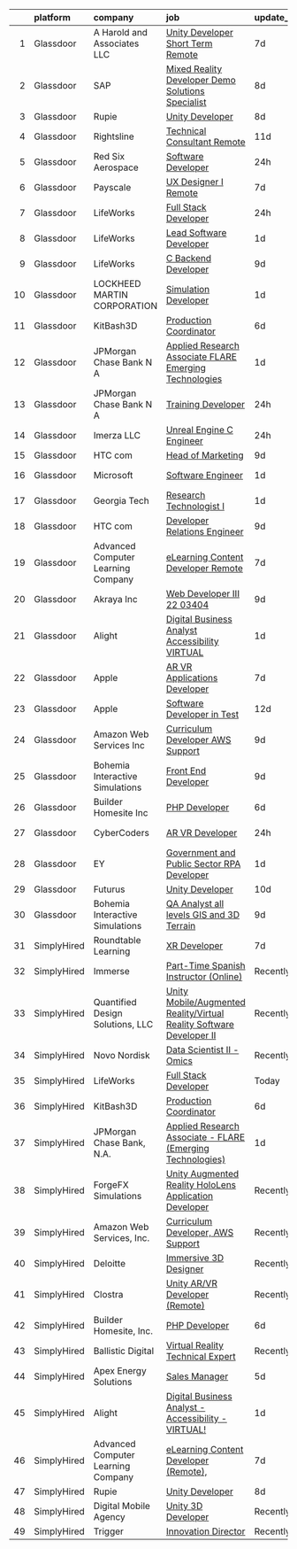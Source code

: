 

|    | platform    | company                            | job                                                                                                                                                                                                                                                                                                                                                                                                                                                                                                                                                                                                                                                                                                                                                                                                                                                                                                                                                                                                                                                                                                                                                                                                                                                                                                                                                 | update_time   | location           |
|---:|:------------|:-----------------------------------|:----------------------------------------------------------------------------------------------------------------------------------------------------------------------------------------------------------------------------------------------------------------------------------------------------------------------------------------------------------------------------------------------------------------------------------------------------------------------------------------------------------------------------------------------------------------------------------------------------------------------------------------------------------------------------------------------------------------------------------------------------------------------------------------------------------------------------------------------------------------------------------------------------------------------------------------------------------------------------------------------------------------------------------------------------------------------------------------------------------------------------------------------------------------------------------------------------------------------------------------------------------------------------------------------------------------------------------------------------|:--------------|:-------------------|
|  1 | Glassdoor   | A  Harold and Associates  LLC      | [Unity Developer  Short Term Remote ](https://www.glassdoor.com/partner/jobListing.htm?pos=110&ao=1136043&s=58&guid=000001816b448b6e815662a1c092a683&src=GD_JOB_AD&t=SR&vt=w&ea=1&cs=1_04d46173&cb=1655362063717&jobListingId=1007925954105&jrtk=3-0-1g5lk931lq06r801-1g5lk9325j47k800-1e796db64d10e7f9-)                                                                                                                                                                                                                                                                                                                                                                                                                                                                                                                                                                                                                                                                                                                                                                                                                                                                                                                                                                                                                                           | 7d            | Jacksonville, FL   |
|  2 | Glassdoor   | SAP                                | [Mixed Reality Developer   Demo Solutions Specialist](https://www.glassdoor.com/partner/jobListing.htm?pos=120&ao=1136043&s=58&guid=000001816b448b6e815662a1c092a683&src=GD_JOB_AD&t=SR&vt=w&cs=1_cc364cce&cb=1655362063718&jobListingId=1007924549263&jrtk=3-0-1g5lk931lq06r801-1g5lk9325j47k800-5bbfc344e481796a-)                                                                                                                                                                                                                                                                                                                                                                                                                                                                                                                                                                                                                                                                                                                                                                                                                                                                                                                                                                                                                                | 8d            | Palo Alto, CA      |
|  3 | Glassdoor   | Rupie                              | [Unity Developer](https://www.glassdoor.com/partner/jobListing.htm?pos=107&ao=1136043&s=58&guid=000001816b448b6e815662a1c092a683&src=GD_JOB_AD&t=SR&vt=w&ea=1&cs=1_2624e7dc&cb=1655362063717&jobListingId=1007923772886&jrtk=3-0-1g5lk931lq06r801-1g5lk9325j47k800-3fe872762e20943b-)                                                                                                                                                                                                                                                                                                                                                                                                                                                                                                                                                                                                                                                                                                                                                                                                                                                                                                                                                                                                                                                               | 8d            | Remote             |
|  4 | Glassdoor   | Rightsline                         | [Technical Consultant   Remote](https://www.glassdoor.com/partner/jobListing.htm?pos=112&ao=1136043&s=58&guid=000001816b448b6e815662a1c092a683&src=GD_JOB_AD&t=SR&vt=w&ea=1&cs=1_3f5540bc&cb=1655362063717&jobListingId=1007917550553&jrtk=3-0-1g5lk931lq06r801-1g5lk9325j47k800-f0a5e63844bc134c-)                                                                                                                                                                                                                                                                                                                                                                                                                                                                                                                                                                                                                                                                                                                                                                                                                                                                                                                                                                                                                                                 | 11d           | New York, NY       |
|  5 | Glassdoor   | Red Six Aerospace                  | [Software Developer](https://www.glassdoor.com/partner/jobListing.htm?pos=119&ao=1136043&s=58&guid=000001816b448b6e815662a1c092a683&src=GD_JOB_AD&t=SR&vt=w&cs=1_3ef46715&cb=1655362063718&jobListingId=1007942841251&jrtk=3-0-1g5lk931lq06r801-1g5lk9325j47k800-d9493599b9a06e8e-)                                                                                                                                                                                                                                                                                                                                                                                                                                                                                                                                                                                                                                                                                                                                                                                                                                                                                                                                                                                                                                                                 | 24h           | Orlando, FL        |
|  6 | Glassdoor   | Payscale                           | [UX Designer I  Remote ](https://www.glassdoor.com/partner/jobListing.htm?pos=129&ao=1136043&s=58&guid=000001816b448b6e815662a1c092a683&src=GD_JOB_AD&t=SR&vt=w&ea=1&cs=1_05e98d92&cb=1655362063721&jobListingId=1007927757558&jrtk=3-0-1g5lk931lq06r801-1g5lk9325j47k800-5a3521b60b208778-)                                                                                                                                                                                                                                                                                                                                                                                                                                                                                                                                                                                                                                                                                                                                                                                                                                                                                                                                                                                                                                                        | 7d            | Chicago, IL        |
|  7 | Glassdoor   | LifeWorks                          | [Full Stack Developer](https://www.glassdoor.com/partner/jobListing.htm?pos=101&ao=1110586&s=58&guid=000001816b448b6e815662a1c092a683&src=GD_JOB_AD&t=SR&vt=w&cs=1_d93e85b0&cb=1655362063716&jobListingId=1007942257419&cpc=47CFDC01B3F81FAC&jrtk=3-0-1g5lk931lq06r801-1g5lk9325j47k800-6edff205a2a916ac--6NYlbfkN0DLmrqCN2v1TO8im94Z8ijjg5B0bygWI38WyDDoeOWhaQvk6bM5zeSyQrwlZm0cpZDwTaFG5QnJ_fo2RpYEOIrbLBt1bvrVAEoEe2QQCAV8zSSa9eyOFEStRmHfxArxq_LgzbGgVM3SgXwImqqrcH13yMNhL8wCohqVtFX156mpZ5tFC4uA-Swc3gTrmo3R9PKf2G06qIUulXeflN4hylK3EJJBkTFGtqbvJwue9SD_B326k0QYEfd0X1sc2Oc0Ukmr_yAphegE6BYtsYkf5qxQ1LzSt97YHEjP6O3OGzTwaCtCzwp-R6a51uU6LHssMB5O2oLwAxmGmmkT3jfYRIe-4aGf4zw3lZDcyVZGOb-lVAM1wkXV_QKdUsDvUwZhFwnVOLWGCYyPalWZV7Gw9tXTqcCAilWnHj3NBxn4MrjQbzRkjbIAmZP1gvP1kSVhUEDe5AscYKIdMDV8HwkGd85OIpkGdsN-LRiF1ttGoTWF3V8Awb9kzVXe5sP3W4ZRttOt2SnLjXq1MP7PLaIM0nua9p39vK0M_Wz9fTi5XmYuGA%3D%3D)                                                                                                                                                                                                                                                                                                                                                                                                                                              | 24h           | Remote             |
|  8 | Glassdoor   | LifeWorks                          | [Lead Software Developer](https://www.glassdoor.com/partner/jobListing.htm?pos=102&ao=1110586&s=58&guid=000001816b448b6e815662a1c092a683&src=GD_JOB_AD&t=SR&vt=w&cs=1_85e615b9&cb=1655362063716&jobListingId=1007940195191&cpc=1160948BCBA38B5B&jrtk=3-0-1g5lk931lq06r801-1g5lk9325j47k800-6e014df9486f8771--6NYlbfkN0DLmrqCN2v1TO8im94Z8ijjg5B0bygWI38WyDDoeOWhaQvk6bM5zeSyQrwlZm0cpZAN6VXhOZlidcxiJ8kxftUgHNP885yTbuvIy2pQtbwc2uxXcGMnjHAkHSxpUC-cuDfzyQAUohFgAkzHI1e0VMHH3D8Xze8WhjJNq7mKBsdZvkirUWqWo-qjmM_KII3AGvE1XphfiOvsVzLQF6GZktFDV70CNv75_pIAvIWSUwSncQAv5lvZrmEv1UkyBtxw_arfmYt70aBg4hE1n2pv0-IDmpB72PS1zVBMWl5R1ybO1Fo8xd5G7qFLQYVmvdS9ohfF4O7WwsTojTju8HjhEOt-skjbl71uo_jgBapXCrwHcQ_0fPrQ3cj42EniRdUvhBGSyVKNOSxgEElIbV0DxtjsS5jYgI4mTeuiczA8bDM90EtEmQFi5uKY9cwYGx0InPHbi5rb6bJ6le2QhCyHxG0EdJK9-mlFyhYb3cjR52aGDVRJpEIvsc29e8UO3B42Gbjzu4ATX9IzD6AdBIFRuuTNQ0-Ou_oO0uZF32WsJQ7ILw%3D%3D)                                                                                                                                                                                                                                                                                                                                                                                                                                           | 1d            | Remote             |
|  9 | Glassdoor   | LifeWorks                          | [C  Backend Developer](https://www.glassdoor.com/partner/jobListing.htm?pos=103&ao=1110586&s=58&guid=000001816b448b6e815662a1c092a683&src=GD_JOB_AD&t=SR&vt=w&cs=1_56d6b5c5&cb=1655362063716&jobListingId=1007921084821&cpc=F41FEAB56D215062&jrtk=3-0-1g5lk931lq06r801-1g5lk9325j47k800-4af6adcc528f1a9b--6NYlbfkN0DLmrqCN2v1TO8im94Z8ijjg5B0bygWI38WyDDoeOWhaQvk6bM5zeSyQrwlZm0cpZB2t5HiOyOkSln7E1WWACvtOD-QE-g6rVomM5Zs0ap3RF9c4wN8isJRwfG_WOOBD_6MhrTVlv6O6BXEqAcCxY8FyKrDaDDmhCS8cRo-nDN_66j_4-ZDtm4er7PcnoSP7aY3Qr-ojzJzzZJyvswZNkGa-OwttqCIsTikUkJCBXwdClUiZ5wFZv38u777SYewvAvpJtoGU6ktSq2vfNlSNab6qv4kQFnmEnzN8aOzAS_8cmpzQm5hICLH6EM40Z4xvtMW9udyvCFypLlU8X2FYmoeUsD9GQPivjCnFRUcMK1lTtbn8I0APCJAT9-EnlCmVsYLcotMiweprOdfS_74txjlbRblTyzc4SXf2JriG3K4ak1s2JJHSAOxuQOo-e8fI3VOEhiNB9HULW-YW7_jjHRZ58Z0YPou7Kzka00Z_CGIp0GA6z8qH1oo_bujDEvHcbSh1SlA6teHYyF7L8VQxltz2SUt_RuHfR0%3D)                                                                                                                                                                                                                                                                                                                                                                                                                                                            | 9d            | Remote             |
| 10 | Glassdoor   | LOCKHEED MARTIN CORPORATION        | [Simulation Developer](https://www.glassdoor.com/partner/jobListing.htm?pos=123&ao=1136043&s=58&guid=000001816b448b6e815662a1c092a683&src=GD_JOB_AD&t=SR&vt=w&cs=1_eda260b9&cb=1655362063720&jobListingId=1007940613466&jrtk=3-0-1g5lk931lq06r801-1g5lk9325j47k800-140d26b896358197-)                                                                                                                                                                                                                                                                                                                                                                                                                                                                                                                                                                                                                                                                                                                                                                                                                                                                                                                                                                                                                                                               | 1d            | Moorestown, NJ     |
| 11 | Glassdoor   | KitBash3D                          | [Production Coordinator](https://www.glassdoor.com/partner/jobListing.htm?pos=117&ao=1136043&s=58&guid=000001816b448b6e815662a1c092a683&src=GD_JOB_AD&t=SR&vt=w&ea=1&cs=1_441a98ce&cb=1655362063718&jobListingId=1007930208763&jrtk=3-0-1g5lk931lq06r801-1g5lk9325j47k800-42567a93f96b3a81-)                                                                                                                                                                                                                                                                                                                                                                                                                                                                                                                                                                                                                                                                                                                                                                                                                                                                                                                                                                                                                                                        | 6d            | Remote             |
| 12 | Glassdoor   | JPMorgan Chase Bank  N A           | [Applied Research Associate   FLARE  Emerging Technologies ](https://www.glassdoor.com/partner/jobListing.htm?pos=115&ao=1136043&s=58&guid=000001816b448b6e815662a1c092a683&src=GD_JOB_AD&t=SR&vt=w&cs=1_a55505d7&cb=1655362063718&jobListingId=1007940627801&jrtk=3-0-1g5lk931lq06r801-1g5lk9325j47k800-394f16f871cf15ed-)                                                                                                                                                                                                                                                                                                                                                                                                                                                                                                                                                                                                                                                                                                                                                                                                                                                                                                                                                                                                                         | 1d            | New York, NY       |
| 13 | Glassdoor   | JPMorgan Chase Bank  N A           | [Training Developer](https://www.glassdoor.com/partner/jobListing.htm?pos=124&ao=1136043&s=58&guid=000001816b448b6e815662a1c092a683&src=GD_JOB_AD&t=SR&vt=w&cs=1_1dcc2fa3&cb=1655362063720&jobListingId=1007941149440&jrtk=3-0-1g5lk931lq06r801-1g5lk9325j47k800-58b09b388ea80859-)                                                                                                                                                                                                                                                                                                                                                                                                                                                                                                                                                                                                                                                                                                                                                                                                                                                                                                                                                                                                                                                                 | 24h           | Chicago, IL        |
| 14 | Glassdoor   | Imerza  LLC                        | [Unreal Engine   C   Engineer](https://www.glassdoor.com/partner/jobListing.htm?pos=130&ao=1136043&s=58&guid=000001816b448b6e815662a1c092a683&src=GD_JOB_AD&t=SR&vt=w&ea=1&cs=1_4a29dfe3&cb=1655362063721&jobListingId=1007941141775&jrtk=3-0-1g5lk931lq06r801-1g5lk9325j47k800-0b5a75ca2b70bc31-)                                                                                                                                                                                                                                                                                                                                                                                                                                                                                                                                                                                                                                                                                                                                                                                                                                                                                                                                                                                                                                                  | 24h           | Remote             |
| 15 | Glassdoor   | HTC com                            | [Head of Marketing](https://www.glassdoor.com/partner/jobListing.htm?pos=122&ao=1136043&s=58&guid=000001816b448b6e815662a1c092a683&src=GD_JOB_AD&t=SR&vt=w&ea=1&cs=1_566c9b05&cb=1655362063718&jobListingId=1007920422774&jrtk=3-0-1g5lk931lq06r801-1g5lk9325j47k800-553be782c51eee3c-)                                                                                                                                                                                                                                                                                                                                                                                                                                                                                                                                                                                                                                                                                                                                                                                                                                                                                                                                                                                                                                                             | 9d            | Remote             |
| 16 | Glassdoor   | Microsoft                          | [Software Engineer](https://www.glassdoor.com/partner/jobListing.htm?pos=127&ao=1136043&s=58&guid=000001816b448b6e815662a1c092a683&src=GD_JOB_AD&t=SR&vt=w&cs=1_cdc0b1cd&cb=1655362063721&jobListingId=1007939748795&jrtk=3-0-1g5lk931lq06r801-1g5lk9325j47k800-cd662f3b2968fee7-)                                                                                                                                                                                                                                                                                                                                                                                                                                                                                                                                                                                                                                                                                                                                                                                                                                                                                                                                                                                                                                                                  | 1d            | Redmond, WA        |
| 17 | Glassdoor   | Georgia Tech                       | [Research Technologist I](https://www.glassdoor.com/partner/jobListing.htm?pos=121&ao=1136043&s=58&guid=000001816b448b6e815662a1c092a683&src=GD_JOB_AD&t=SR&vt=w&cs=1_85bcbff4&cb=1655362063718&jobListingId=1007939321455&jrtk=3-0-1g5lk931lq06r801-1g5lk9325j47k800-90c879b28da03741-)                                                                                                                                                                                                                                                                                                                                                                                                                                                                                                                                                                                                                                                                                                                                                                                                                                                                                                                                                                                                                                                            | 1d            | Atlanta, GA        |
| 18 | Glassdoor   | HTC com                            | [Developer Relations Engineer](https://www.glassdoor.com/partner/jobListing.htm?pos=118&ao=1136043&s=58&guid=000001816b448b6e815662a1c092a683&src=GD_JOB_AD&t=SR&vt=w&ea=1&cs=1_d3ae33c8&cb=1655362063718&jobListingId=1007921766966&jrtk=3-0-1g5lk931lq06r801-1g5lk9325j47k800-80f403f71f483576-)                                                                                                                                                                                                                                                                                                                                                                                                                                                                                                                                                                                                                                                                                                                                                                                                                                                                                                                                                                                                                                                  | 9d            | Remote             |
| 19 | Glassdoor   | Advanced Computer Learning Company | [eLearning Content Developer  Remote  ](https://www.glassdoor.com/partner/jobListing.htm?pos=109&ao=1136043&s=58&guid=000001816b448b6e815662a1c092a683&src=GD_JOB_AD&t=SR&vt=w&ea=1&cs=1_0e726a42&cb=1655362063717&jobListingId=1007927044710&jrtk=3-0-1g5lk931lq06r801-1g5lk9325j47k800-5537038bbb0cb43c-)                                                                                                                                                                                                                                                                                                                                                                                                                                                                                                                                                                                                                                                                                                                                                                                                                                                                                                                                                                                                                                         | 7d            | Remote             |
| 20 | Glassdoor   | Akraya Inc                         | [Web Developer III   22 03404](https://www.glassdoor.com/partner/jobListing.htm?pos=126&ao=1136043&s=58&guid=000001816b448b6e815662a1c092a683&src=GD_JOB_AD&t=SR&vt=w&cs=1_622ba272&cb=1655362063720&jobListingId=1007921537263&jrtk=3-0-1g5lk931lq06r801-1g5lk9325j47k800-e8e4fef58dbb15ac-)                                                                                                                                                                                                                                                                                                                                                                                                                                                                                                                                                                                                                                                                                                                                                                                                                                                                                                                                                                                                                                                       | 9d            | California         |
| 21 | Glassdoor   | Alight                             | [Digital Business Analyst   Accessibility   VIRTUAL ](https://www.glassdoor.com/partner/jobListing.htm?pos=113&ao=1136043&s=58&guid=000001816b448b6e815662a1c092a683&src=GD_JOB_AD&t=SR&vt=w&cs=1_c7ea228b&cb=1655362063717&jobListingId=1007940284189&jrtk=3-0-1g5lk931lq06r801-1g5lk9325j47k800-1abfdc734b55f6e7-)                                                                                                                                                                                                                                                                                                                                                                                                                                                                                                                                                                                                                                                                                                                                                                                                                                                                                                                                                                                                                                | 1d            | Chicago, IL        |
| 22 | Glassdoor   | Apple                              | [AR VR Applications Developer](https://www.glassdoor.com/partner/jobListing.htm?pos=104&ao=1110586&s=58&guid=000001816b448b6e815662a1c092a683&src=GD_JOB_AD&t=SR&vt=w&cs=1_b1247b81&cb=1655362063716&jobListingId=1007927430862&cpc=AC285F3A3ECA6BB0&jrtk=3-0-1g5lk931lq06r801-1g5lk9325j47k800-69fcb8720df6bece--6NYlbfkN0BvKrLyj5gPmtZO9T8euul8TCxuuKNOtzRJOomxnwSEodTz2Bc-sPZlbtkML8D-m4qjCGnf4bnfUhIPZeLIg-kWsoLpYUZE6w8n5VLz2izTVNhE8A2fpsHuKRjE-oAiuIZERgxxAwRuKy4gW9q-meSy0xsMy36UAtY1PkgNswdAEjzse7twc4yCthIusRkCgelT3QnIrRbTC_XvFNFUxKBpf8oZFkTBkApxhmAgdl1RxkiDGCpiefgNui_8wCCjI6f5eMrYUADuMJCF-RaOiIcN9lnVHIiqc9NWCoLodQVEUyQra9FEuaUTuttKCNJ5P01dG9XaUAbmJKJJYIwEhKW-IuX-v4zUivU5Wh7gBAvC0GJ3KbsB4e3yPFZJcoMjBoJuhObq4Jg3jWgO98XiEg3jnZjlcdigmfEe5M5LZl-s-DaqBkM0RPniY-C_PRNWutYKuxeGPIqyn45q9F91Y7qxruFOlM4p096Ri7HMXAU_2q_PLJdJRlxyDw2fxQB2SujpayLzSvChHTIwye8kwvtpchV4sPSq3AbwoFl0EPJwkXo7CosBahM8TUWqwYU6FZcMqU2wkm5gxM3mXrOp2keKtLaA2oJGpA7jbog0vz7TQSRf5uCyIoiBhBR30YKk9-5eVX04Vma81KXH8rWIAn9MC5S-39SeMyOexm2MVCA-7bRn3MLIDslG-YuUPoN42enXnM81zhGi6uV2HKYNxXilmh44F0G13SO3mLBpNjsOmVH-phlgbHBy4oJUYJhN5kNo7FGRHX-lafaCe9buELDItj2f8Iy1QDF6unY8lISt8Z_hRRTXpAA5eOreJTawrQxPKfHNl8dSmyXMhuDOomDmJLPTkZ2l-9vPVot8N7QpRQjX2Li-Sinc1r9hUHCpM2DoUrNVRE_SYjFCA5fue9ZbSVj-CGYUFW6rpFsjs_naV0fPaUi-ng-pG-yR2CGOQux9yBvF-wYq1A%3D%3D)      | 7d            | Boulder, CO        |
| 23 | Glassdoor   | Apple                              | [Software Developer in Test](https://www.glassdoor.com/partner/jobListing.htm?pos=105&ao=1110586&s=58&guid=000001816b448b6e815662a1c092a683&src=GD_JOB_AD&t=SR&vt=w&cs=1_1b7586c4&cb=1655362063716&jobListingId=1007917018892&cpc=AC285F3A3ECA6BB0&jrtk=3-0-1g5lk931lq06r801-1g5lk9325j47k800-82897a0a354a2fe3--6NYlbfkN0BvKrLyj5gPmtZO9T8euul8TCxuuKNOtzRJOomxnwSEodTz2Bc-sPZlbtkML8D-m4p0JTgu20NFrYjtZgnzhufwmxXyoSURanRN8_KbfQR4eKDjWgl3_uypQyWREJPjesyQjhFrCtAQDXa3ivuZZSGYsUob_gSI48IcwNT-YfpjftEgTtdj9Vp7xlVjajUwEaJBGnob0p0I-V3yZLJQyA2yDkmDrkuCX8hQJVtY-rscxjoS1aNXIB3LcF1I4-8xRwHoRiMaqLvnLdoOiZsW2BzHzymoXHoM4tFmN6-aIlKRYcxA9dVWeIvlvorSIZMrc7P2nIkDL9FSLm0CxYPxUy5kIRKF8ae83SFylM03vPD-uTE0Vy69lzafALpF_4PKwieAcBWvNyzcUyKPT5jSu3LRRdBxPB8Aqkn7McsO6niIjjDhKxtQ0vZIz_Kpxjxs-brCcHlAcmG1DzqwaxSGwWR59Jnb11ciqDeB9ak8ov1HlF1qyOCE6uafsHXfdVToPdIcYuMdxvoxLbOzAuAjAakivyCMxJN2AI2nU7UQ5Jb-5Xwb2xyH_v2zMg3L6vMgaZr86H9KNLfQ3v6icoYYGjlIH0gHq3XHt6NHlTGmG787nq7AG5uzRRl19IU2Il_P37r1nDoCvcjfr7Ulo0XJkXchRl6i7AkGxOBHtNwy355BiOX1UgRBpXeHbiH32yCYrQBA0SKdBiKh7DKKN30GbcZwdf-Nis9IVWDtEEgUGlZ5mRxBY5ZMWOMJek_ivVbVdGfbb4_qRwUBf4vmK-HixbucFKd4RcdDF-a6FRoQskoFuI9oTgY8d4YTD4IY5mKT86qdAbm0S6L7dQu8kPFNHWBrK6SCw5azpSZNiPdmBWrkzFWb_cG3CX3ZQQbQHWjh_WFOSl2qkWQwh_rRlO56G57SOiv2cbZpf9r8HvGXQMNPojr40R2XrmumXK5onVdIIBod75X75z3dqQ%3D%3D)        | 12d           | Boulder, CO        |
| 24 | Glassdoor   | Amazon Web Services  Inc           | [Curriculum Developer  AWS Support](https://www.glassdoor.com/partner/jobListing.htm?pos=111&ao=1136043&s=58&guid=000001816b448b6e815662a1c092a683&src=GD_JOB_AD&t=SR&vt=w&cs=1_af00c473&cb=1655362063717&jobListingId=1007920772166&jrtk=3-0-1g5lk931lq06r801-1g5lk9325j47k800-3262a55aecb4d11c-)                                                                                                                                                                                                                                                                                                                                                                                                                                                                                                                                                                                                                                                                                                                                                                                                                                                                                                                                                                                                                                                  | 9d            | Remote             |
| 25 | Glassdoor   | Bohemia Interactive Simulations    | [Front End Developer](https://www.glassdoor.com/partner/jobListing.htm?pos=125&ao=1136043&s=58&guid=000001816b448b6e815662a1c092a683&src=GD_JOB_AD&t=SR&vt=w&ea=1&cs=1_e63aa1c0&cb=1655362063720&jobListingId=1007921504542&jrtk=3-0-1g5lk931lq06r801-1g5lk9325j47k800-3ffdbf4cb552594f-)                                                                                                                                                                                                                                                                                                                                                                                                                                                                                                                                                                                                                                                                                                                                                                                                                                                                                                                                                                                                                                                           | 9d            | Pittsburgh, PA     |
| 26 | Glassdoor   | Builder Homesite  Inc              | [PHP Developer](https://www.glassdoor.com/partner/jobListing.htm?pos=108&ao=1136043&s=58&guid=000001816b448b6e815662a1c092a683&src=GD_JOB_AD&t=SR&vt=w&ea=1&cs=1_8bee1e09&cb=1655362063717&jobListingId=1007930136454&jrtk=3-0-1g5lk931lq06r801-1g5lk9325j47k800-d0f71c22f0ba2e5e-)                                                                                                                                                                                                                                                                                                                                                                                                                                                                                                                                                                                                                                                                                                                                                                                                                                                                                                                                                                                                                                                                 | 6d            | Remote             |
| 27 | Glassdoor   | CyberCoders                        | [AR VR Developer](https://www.glassdoor.com/partner/jobListing.htm?pos=106&ao=1110586&s=58&guid=000001816b448b6e815662a1c092a683&src=GD_JOB_AD&t=SR&vt=w&cs=1_5a5be647&cb=1655362063717&jobListingId=1007941926243&cpc=AC285F3A3ECA6BB0&jrtk=3-0-1g5lk931lq06r801-1g5lk9325j47k800-02533b2051d6dd60--6NYlbfkN0CpFJQzrgRR8WqXWK1qKKEqALWJw739KlKqr2H-MSI4eoBlI4EFrmor2FYZMP3muM20aj7yI-olFmiXB668DOsRAorPXXPV7I4EQ_t3Aj86y8A9jCQCKn5TLrq-ISBX33QJPjLaqTZ2lxhtOt5gtm2q4_V5FNaAkWxZT2Ycw8widM8dbLhvBPTvBjanItbuAhJmpvN7Lp63utwHxfg3bOj7kAXH9EEi0oZ3RdYYeMt-yqLVg1c-MVE6U2RqUkJoPdS1dSJqWz0hnUzGG4vhGWvBCRyk4I1OtUR2lg8iQegsLO1b1hALwDBTJmblXqYYuHiwWvS2htq2RDsAnTvOlNFAhFFmZuLi4SwJqdr-BOHKU4lYix9flVSKSneJTRkcXVvnqYUwcCLVyV_45MUW7Ww-gAdk7bkbyELdv2pgkwlpcZqMhEOT5h4B-1Vz93qxu5DXw1K1wCMbY0BGVRWif7Rl6XZru9jzwFJ2JURjp0BmIOiX_S6kUeLnQh8TkKoIsGczb8Qzr2fXMNQ5nLK7pxxDvrjTvoBf1bE0mIwLg9RVPa47gL_5owh5iwFQiUsRa41iCCQnn8jsno_EwJZkfTEwtdoqx-_SbGMMgChz73WSW0DUp1VK-Nlpnk7TOvj5u82BY8PXIjEWPZf3h-3n40KbQiCpwXaoWJs778YxLbDt4-IS6fU9Y_M35SB9ZNM6RImdBkzJ1cV9AzovIF_iqFcC6BgF4p0z0xtQNR9jmQiHL5rMCH1zDKC_ALRGbaZmzTlbpBbrF34zfXPUQhf2ikyJXFlmMdQoxBDg0mygnqR6SU2Ls0DPzLzTVYe87UAyn0MfAEI9GAqFKBHoxPa7d5xbppXzYKREVBv4VRerPh41CSN9V41lGBOGWq9w_PQShZeYKsWav_O2ekMvpDEmYaqOusSYPC_AOZIA1IfABpAKobRHK2suPbaoQ_8t52guQCJtmptCMbfbTct9vt2fue1lCStVajkslfo%3D) | 24h           | Cleveland, OH      |
| 28 | Glassdoor   | EY                                 | [Government and Public Sector   RPA Developer](https://www.glassdoor.com/partner/jobListing.htm?pos=116&ao=1136043&s=58&guid=000001816b448b6e815662a1c092a683&src=GD_JOB_AD&t=SR&vt=w&cs=1_38ecde35&cb=1655362063718&jobListingId=1007940148272&jrtk=3-0-1g5lk931lq06r801-1g5lk9325j47k800-32dfeb1e704092cc-)                                                                                                                                                                                                                                                                                                                                                                                                                                                                                                                                                                                                                                                                                                                                                                                                                                                                                                                                                                                                                                       | 1d            | McLean, VA         |
| 29 | Glassdoor   | Futurus                            | [Unity Developer](https://www.glassdoor.com/partner/jobListing.htm?pos=114&ao=1136043&s=58&guid=000001816b448b6e815662a1c092a683&src=GD_JOB_AD&t=SR&vt=w&cs=1_5e8c2b8b&cb=1655362063717&jobListingId=1007919964336&jrtk=3-0-1g5lk931lq06r801-1g5lk9325j47k800-fb1e314ab1c5b019-)                                                                                                                                                                                                                                                                                                                                                                                                                                                                                                                                                                                                                                                                                                                                                                                                                                                                                                                                                                                                                                                                    | 10d           | Atlanta, GA        |
| 30 | Glassdoor   | Bohemia Interactive Simulations    | [QA Analyst  all levels    GIS and 3D Terrain](https://www.glassdoor.com/partner/jobListing.htm?pos=128&ao=1136043&s=58&guid=000001816b448b6e815662a1c092a683&src=GD_JOB_AD&t=SR&vt=w&ea=1&cs=1_a83fccfe&cb=1655362063721&jobListingId=1007921504540&jrtk=3-0-1g5lk931lq06r801-1g5lk9325j47k800-001116878674b624-)                                                                                                                                                                                                                                                                                                                                                                                                                                                                                                                                                                                                                                                                                                                                                                                                                                                                                                                                                                                                                                  | 9d            | Pittsburgh, PA     |
| 31 | SimplyHired | Roundtable Learning                | [XR Developer](https://www.simplyhired.com/job/wOQuZ9koRYUSm1hEeqD5cBAg2gv6ZaNx9lP6DooZsrvy6adzC62lYg?q=virtual+reality+developer)                                                                                                                                                                                                                                                                                                                                                                                                                                                                                                                                                                                                                                                                                                                                                                                                                                                                                                                                                                                                                                                                                                                                                                                                                  | 7d            | Chagrin Falls, OH  |
| 32 | SimplyHired | Immerse                            | [Part-Time Spanish Instructor (Online)](https://www.simplyhired.com/job/LF8nqoZOzm5vJ1UcCfGUM-5uBibGf2a0u8vS7LZKnSMv9u_06UZtqw?q=virtual+reality+developer)                                                                                                                                                                                                                                                                                                                                                                                                                                                                                                                                                                                                                                                                                                                                                                                                                                                                                                                                                                                                                                                                                                                                                                                         | Recently      | Remote             |
| 33 | SimplyHired | Quantified Design Solutions, LLC   | [Unity Mobile/Augmented Reality/Virtual Reality Software Developer II](https://www.simplyhired.com/job/7t6CFdb7aB7ekjwk1cZ9W3pmTSQzOO8XZh2rrSTTgStITmTxrorfig?q=virtual+reality+developer)                                                                                                                                                                                                                                                                                                                                                                                                                                                                                                                                                                                                                                                                                                                                                                                                                                                                                                                                                                                                                                                                                                                                                          | Recently      | Remote +1 location |
| 34 | SimplyHired | Novo Nordisk                       | [Data Scientist II - Omics](https://www.simplyhired.com/job/AyyTR7EAsINX9J1qEP49LuGkmD5RENvgKHyixNfy4EPrn61srchPFQ?q=virtual+reality+developer)                                                                                                                                                                                                                                                                                                                                                                                                                                                                                                                                                                                                                                                                                                                                                                                                                                                                                                                                                                                                                                                                                                                                                                                                     | Recently      | Lexington, KY      |
| 35 | SimplyHired | LifeWorks                          | [Full Stack Developer](https://www.simplyhired.com/job/6gdTyksx9hHszOL6PAAMkwen2sVOGA-jbe0SmoQnA9mA1AdGWurqhQ?q=virtual+reality+developer)                                                                                                                                                                                                                                                                                                                                                                                                                                                                                                                                                                                                                                                                                                                                                                                                                                                                                                                                                                                                                                                                                                                                                                                                          | Today         | Remote             |
| 36 | SimplyHired | KitBash3D                          | [Production Coordinator](https://www.simplyhired.com/job/XvYO_Q3JMiS6NPxVkrjxDZKoYfUViExHfBRlFtggJhNb9kULv7XBWA?q=virtual+reality+developer)                                                                                                                                                                                                                                                                                                                                                                                                                                                                                                                                                                                                                                                                                                                                                                                                                                                                                                                                                                                                                                                                                                                                                                                                        | 6d            | Remote             |
| 37 | SimplyHired | JPMorgan Chase Bank, N.A.          | [Applied Research Associate - FLARE (Emerging Technologies)](https://www.simplyhired.com/job/CDY_6pV3kwn4at5iV-ATlXHmPtPmUhdCpn7muIacHOoW0rQQ18iCmg?q=virtual+reality+developer)                                                                                                                                                                                                                                                                                                                                                                                                                                                                                                                                                                                                                                                                                                                                                                                                                                                                                                                                                                                                                                                                                                                                                                    | 1d            | New York, NY       |
| 38 | SimplyHired | ForgeFX Simulations                | [Unity Augmented Reality HoloLens Application Developer](https://www.simplyhired.com/job/B57CKuMHiLAowz6F36Bn81d5fjPdIOPLau78tKhABCGYyjNZ7ZKgzw?q=virtual+reality+developer)                                                                                                                                                                                                                                                                                                                                                                                                                                                                                                                                                                                                                                                                                                                                                                                                                                                                                                                                                                                                                                                                                                                                                                        | Recently      | Remote             |
| 39 | SimplyHired | Amazon Web Services, Inc.          | [Curriculum Developer, AWS Support](https://www.simplyhired.com/job/VJ2mxpB_C3RiZ9WEdGHt_L8L7tDgh2uUlbSQc1Inzt2mb5hjGzhRXQ?q=virtual+reality+developer)                                                                                                                                                                                                                                                                                                                                                                                                                                                                                                                                                                                                                                                                                                                                                                                                                                                                                                                                                                                                                                                                                                                                                                                             | Recently      | Remote             |
| 40 | SimplyHired | Deloitte                           | [Immersive 3D Designer](https://www.simplyhired.com/job/R2ZY8cy-gygPwS2tJ9C6HfOQOPfh2b5K1msDu1j9PZvEjZOcdGKh0g?q=virtual+reality+developer)                                                                                                                                                                                                                                                                                                                                                                                                                                                                                                                                                                                                                                                                                                                                                                                                                                                                                                                                                                                                                                                                                                                                                                                                         | Recently      | Arlington, TX      |
| 41 | SimplyHired | Clostra                            | [Unity AR/VR Developer (Remote)](https://www.simplyhired.com/job/Z1VKUCQBOT3Ts7GmKbQNA3IybBKS6Sth5WXSkNoNgd8tAb_Jg26Wpg?q=virtual+reality+developer)                                                                                                                                                                                                                                                                                                                                                                                                                                                                                                                                                                                                                                                                                                                                                                                                                                                                                                                                                                                                                                                                                                                                                                                                | Recently      | Remote             |
| 42 | SimplyHired | Builder Homesite, Inc.             | [PHP Developer](https://www.simplyhired.com/job/K9_wNb1WtLSFyEhAN4hp9CW7AmonMWk6wlzqAgFGLQMxzFSV2r6HGQ?q=virtual+reality+developer)                                                                                                                                                                                                                                                                                                                                                                                                                                                                                                                                                                                                                                                                                                                                                                                                                                                                                                                                                                                                                                                                                                                                                                                                                 | 6d            | Remote             |
| 43 | SimplyHired | Ballistic Digital                  | [Virtual Reality Technical Expert](https://www.simplyhired.com/job/3_Z9PvPR1KdAK9FvakgJUX5eoOunP3Vdusvs2xDkQg0VEPa7Ew4k8g?q=virtual+reality+developer)                                                                                                                                                                                                                                                                                                                                                                                                                                                                                                                                                                                                                                                                                                                                                                                                                                                                                                                                                                                                                                                                                                                                                                                              | Recently      | Williamsburg, VA   |
| 44 | SimplyHired | Apex Energy Solutions              | [Sales Manager](https://www.simplyhired.com/job/_YAgDzRK2gBQAOTT8LKChJcc9wgv9TnqRZm8ZPvQshdSqX56c5uyzQ?q=virtual+reality+developer)                                                                                                                                                                                                                                                                                                                                                                                                                                                                                                                                                                                                                                                                                                                                                                                                                                                                                                                                                                                                                                                                                                                                                                                                                 | 5d            | Seattle, WA        |
| 45 | SimplyHired | Alight                             | [Digital Business Analyst - Accessibility - VIRTUAL!](https://www.simplyhired.com/job/uOtVRmfHyag9O81LCKTBiiTv2N7eJRRN2TJPwbQ_0CTZP995abfjDg?q=virtual+reality+developer)                                                                                                                                                                                                                                                                                                                                                                                                                                                                                                                                                                                                                                                                                                                                                                                                                                                                                                                                                                                                                                                                                                                                                                           | 1d            | Chicago, IL        |
| 46 | SimplyHired | Advanced Computer Learning Company | [eLearning Content Developer (Remote),](https://www.simplyhired.com/job/RZ2bKKJseMtYPajnnzudTivTNWGezbuv6uK5h0_d_8Xo-mtkN29MbA?q=virtual+reality+developer)                                                                                                                                                                                                                                                                                                                                                                                                                                                                                                                                                                                                                                                                                                                                                                                                                                                                                                                                                                                                                                                                                                                                                                                         | 7d            | Remote             |
| 47 | SimplyHired | Rupie                              | [Unity Developer](https://www.simplyhired.com/job/M0Hn3gVyj3pBiM3V_UHRofn7fbQ6nBmYJQekvwH6rtciWcGj3zn4Dw?q=virtual+reality+developer)                                                                                                                                                                                                                                                                                                                                                                                                                                                                                                                                                                                                                                                                                                                                                                                                                                                                                                                                                                                                                                                                                                                                                                                                               | 8d            | Remote             |
| 48 | SimplyHired | Digital Mobile Agency              | [Unity 3D Developer](https://www.simplyhired.com/job/l_-LxaUvDarE4zVowPsYFCCMvwHGQys9IaqNEj9pHBaVqXw6C90-CA?q=virtual+reality+developer)                                                                                                                                                                                                                                                                                                                                                                                                                                                                                                                                                                                                                                                                                                                                                                                                                                                                                                                                                                                                                                                                                                                                                                                                            | Recently      | Remote             |
| 49 | SimplyHired | Trigger                            | [Innovation Director](https://www.simplyhired.com/job/JIXGlpJULAJIkkDnXVyMT6QsLsDf3-zIbnM7UeT_LRgpK1x1iY1ADQ?q=virtual+reality+developer)                                                                                                                                                                                                                                                                                                                                                                                                                                                                                                                                                                                                                                                                                                                                                                                                                                                                                                                                                                                                                                                                                                                                                                                                           | Recently      | Remote             |